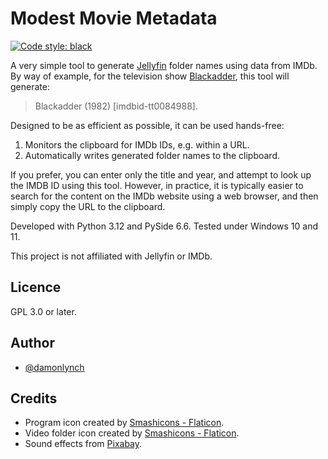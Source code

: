 # Modest Movie Metadata

[![Code style: black](https://img.shields.io/badge/code%20style-black-000000.svg)](https://github.com/psf/black)

A very simple tool to generate [Jellyfin](https://jellyfin.org/) folder 
names using data from IMDb. By way of example, for the television show 
[Blackadder](https://www.imdb.com/title/tt0084988/), this tool will
generate:

>Blackadder (1982) [imdbid-tt0084988]. 

Designed to be as efficient as possible, it can be used hands-free:

1. Monitors the clipboard for IMDb IDs, e.g. within a URL. 
2. Automatically writes generated folder names to the clipboard.

If you prefer, you can enter only the title and year, and attempt to look 
up the IMDB ID using this tool. However, in practice, it is typically easier to 
search for the content on the IMDb website using a web browser, and then simply 
copy the URL to the clipboard.

Developed with Python 3.12 and PySide 6.6. Tested under Windows 10 and 11.

This project is not affiliated with Jellyfin or IMDb.

## Licence
GPL 3.0 or later.


## Author

- [@damonlynch](https://www.github.com/damonlynch)

## Credits

- Program icon created by [Smashicons - Flaticon](https://www.flaticon.com/free-icon/letter-m_6431117).
- Video folder icon created by [Smashicons - Flaticon](https://www.flaticon.com/free-icon/video_6302563).
- Sound effects from [Pixabay](https://pixabay.com/sound-effects/game-ui-sounds-14857/). 
